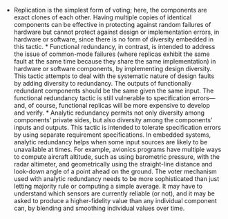 *  Replication is the simplest form of voting; here, the components are exact clones of each other. Having multiple copies of identical components can be effective in protecting against random failures of hardware but cannot protect against design or implementation errors, in hardware or software, since there is no form of diversity embedded in this tactic. *  Functional redundancy, in contrast, is intended to address the issue of common-mode failures (where replicas exhibit the same fault at the same time because they share the same implementation) in hardware or software components, by implementing design diversity. This tactic attempts to deal with the systematic nature of design faults by adding diversity to redundancy. The outputs of functionally redundant components should be the same given the same input. The functional redundancy tactic is still vulnerable to specification errors—and, of course, functional replicas will be more expensive to develop and verify. *  Analytic redundancy permits not only diversity among components’ private sides, but also diversity among the components’ inputs and outputs. This tactic is intended to tolerate specification errors by using separate requirement specifications. In embedded systems, analytic redundancy helps when some input sources are likely to be unavailable at times. For example, avionics programs have multiple ways to compute aircraft altitude, such as using barometric pressure, with the radar altimeter, and geometrically using the straight-line distance and look-down angle of a point ahead on the ground. The voter mechanism used with analytic redundancy needs to be more sophisticated than just letting majority rule or computing a simple average. It may have to understand which sensors are currently reliable (or not), and it may be asked to produce a higher-fidelity value than any individual component can, by blending and smoothing individual values over time.